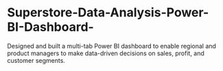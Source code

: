 # Superstore-Data-Analysis-Power-BI-Dashboard-
Designed and built a multi-tab Power BI dashboard to enable regional and product managers to make data-driven decisions on sales, profit, and customer segments.

